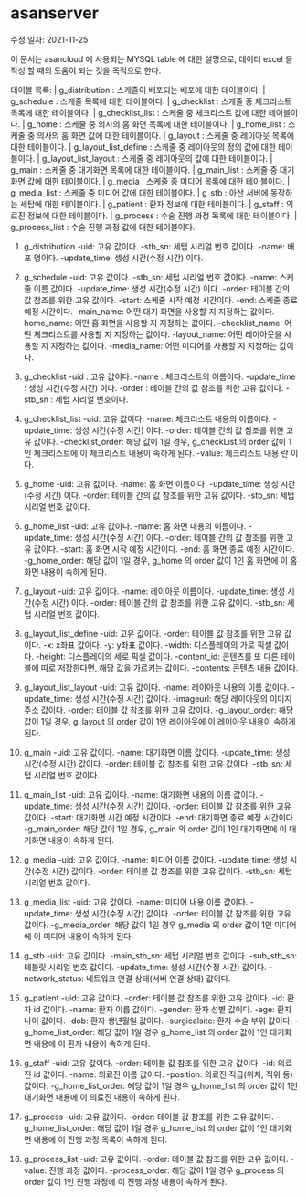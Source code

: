 # asanserver

수정 일자: 2021-11-25

이 문서는 asancloud 에 사용되는 MYSQL table 에 대한 설명으로, 데이터 excel 을 작성 할 때의 도움이 되는 것을 목적으로 한다.

테이블 목록:
| g_distribution : 스케줄이 배포되는 배포에 대한 테이블이다.
| g_schedule : 스케줄 목록에 대한 테이블이다.
| g_checklist : 스케줄 중 체크리스트 목록에 대한 테이블이다.
| g_checklist_list : 스케줄 중 체크리스트 값에 대한 테이블이다.
| g_home : 스케줄 중 의사의 홈 화면 목록에 대한 테이블이다.
| g_home_list : 스케줄 중 의사의 홈 화면 값에 대한 테이블이다.
| g_layout : 스케줄 중 레이아웃 목록에 대한 테이블이다.
| g_layout_list_define : 스케줄 중 레이아웃의 정의 값에 대한 테이블이다.
| g_layout_list_layout : 스케줄 중 레이아웃의 값에 대한 테이블이다.
| g_main : 스케줄 중 대기화면 목록에 대한 테이블이다.
| g_main_list : 스케줄 중 대기화면 값에 대한 테이블이다.
| g_media : 스케줄 중 미디어 목록에 대한 테이블이다.
| g_media_list : 스케줄 중 미디어 값에 대한 테이블이다.
| g_stb : 아산 서버에 동작하는 세탑에 대한 테이블이다.
| g_patient : 환자 정보에 대한 테이블이다.
| g_staff : 의료진 정보에 대한 테이블이다.
| g_process : 수술 진행 과정 목록에 대한 테이블이다.
| g_process_list : 수술 진행 과정 값에 대한 테이블이다.

1. g_distribution
-uid: 고유 값이다.
-stb_sn: 세텁 시리얼 번호 값이다.
-name: 배포 명이다.
-update_time: 셍성 시간(수정 시간) 이다.

2. g_schedule
-uid: 고유 값이다.
-stb_sn: 세텁 시리얼 번호 값이다.
-name: 스케줄 이름 값이다.
-update_time: 생성 시간(수정 시간) 이다.
-order: 테이블 간의 값 참조를 위한 고유 값이다.
-start: 스케줄 시작 예정 시간이다.
-end: 스케줄 종료 예정 시간이다.
-main_name: 어떤 대기 화면을 사용할 지 지정하는 값이다.
-home_name: 어떤 홈 화면을 사용할 지 지정하는 값이다.
-checklist_name: 어떤 체크리스트를 사용할 지 지정하는 값이다.
-layout_name: 어떤 레이아웃을 사용할 지 지정하는 값이다.
-media_name: 어떤 미디어를 사용할 지 지정하는 값이다.

3. g_checklist
-uid : 고유 값이다.
-name : 체크리스트의 이름이다.
-update_time : 생성 시간(수정 시간) 이다.
-order : 테이블 간의 값 참조를 위한 고유 값이다.
-stb_sn : 세텁 시리얼 번호이다.

4. g_checklist_list
-uid: 고유 값이다.
-name: 체크리스트 내용의 이름이다.
-update_time: 생성 시간(수정 시간) 이다.
-order: 테이블 간의 값 참조를 위한 고유 값이다.
-checklist_order: 해당 값이 1일 경우, g_checkList 의 order 값이 1인 체크리스트에 이 체크리스트 내용이 속하게 된다.
-value: 체크리스트 내용 란 이다.

5. g_home
-uid: 고유 값이다.
-name: 홈 화면 이름이다.
-update_time: 생성 시간(수정 시간) 이다.
-order: 테이블 간의 값 참조를 위한 고유 값이다.
-stb_sn: 세텁 시리얼 번호 값이다.

6. g_home_list
-uid: 고유 값이다.
-name: 홈 화면 내용의 이름이다.
-update_time: 생성 시간(수정 시간) 이다.
-order: 테이블 간의 값 참조를 위한 고유 값이다.
-start: 홈 화면 시작 예정 시간이다.
-end: 홈 화면 종료 예정 시간이다.
-g_home_order: 해당 값이 1일 경우, g_home 의 order 값이  1인 홈 화면에 이 홈 화면 내용이 속하게 된다.
 
7. g_layout
-uid: 고유 값이다.
-name: 레이아웃 이름이다.
-update_time: 생성 시간(수정 시간) 이다.
-order: 테이블 간의 값 참조를 위한 고유 값이다.
-stb_sn: 세텁 시리얼 번호 값이다.

8. g_layout_list_define
-uid: 고유 값이다.
-order: 테이블 값 참조를 위한 고유 값이다.
-x: x좌표 값이다.
-y: y좌표 값이다.
-width: 디스플레이의 가로 픽셀 값이다.
-height: 디스플레이의 세로 픽셀 값이다.
-content_id: 콘텐츠를 또 다른 테이블에 따로 저장한다면, 해당 값을 가르키는 값이다.
-contents: 콘텐츠 내용 값이다.

9. g_layout_list_layout
-uid: 고유 값이다.
-name: 레이아웃 내용의 이름 값이다.
-update_time: 생성 시간(수정 시간) 값이다.
-imageurl: 해당 레이아웃의 이미지 주소 값이다.
-order: 테이블 값 참조를 위한 고유 값이다.
-g_layout_order: 해당 값이 1일 경우, g_layout 의 order 값이 1인 레이아웃에 이 레이아웃 내용이 속하게 된다.

10. g_main
-uid: 고유 값이다.
-name: 대기화면 이름 값이다.
-update_time: 생성 시간(수정 시간) 값이다.
-order: 테이블 값 참조를 위한 고유 값이다.
-stb_sn: 세텁 시리얼 번호 값이다.

11. g_main_list
-uid: 고유 값이다.
-name: 대기화면 내용의 이름 값이다.
-update_time: 생성 시간(수정 시간) 값이다.
-order: 테이블 값 참조를 위한 고유 값이다.
-start: 대기화면 시간 예정 시간이다.
-end: 대기화면 종료 예정 시간이다.
-g_main_order: 해당 값이 1일 경우, g_main 의 order 값이 1인 대기화면에 이 대기화면 내용이 속하게 된다.

12. g_media
-uid: 고유 값이다.
-name: 미디어 이름 값이다.
-update_time: 생성 시간(수정 시간)  값이다.
-order: 테이블 값 참조를 위한 고유 값이다.
-stb_sn: 세텁 시리얼 번호 값이다.

13. g_media_list
-uid: 고유 값이다.
-name: 미디어 내용 이름 값이다.
-update_time: 생성 시간(수정 시간) 값이다.
-order: 테이블 값 참조를 위한 고유 값이다.
-g_media_order: 해당 값이 1일 경우 g_media 의 order 값이 1인 미디어에 이 미디어 내용이 속하게 된다.

14. g_stb
-uid: 고유 값이다.
-main_stb_sn: 세텁 시리얼 번호 값이다.
-sub_stb_sn: 테블릿 시리얼 번호 값이다.
-update_time: 생성 시간(수정 시간) 값이다.
-network_status: 네트워크 연결 상태(서버 연결 상태) 값이다.

15. g_patient
-uid: 고유 값이다.
-order: 테이블 값 참조를 위한 고유 값이다.
-id: 환자 id 값이다.
-name: 환자 이름 값이다.
-gender: 환자 성별 값이다.
-age: 환자 나이 값이다.
-dob: 환자 생년월일 값이다.
-surgicalsite: 환자 수술 부위 값이다.
-g_home_list_order: 해당 값이 1일 경우 g_home_list 의 order 값이 1인 대기화면 내용에 이 환자 내용이 속하게 된다.

16. g_staff
-uid: 고유 값이다.
-order: 테이블 값 참조를 위한 고유 값이다.
-id: 의료진 id 값이다.
-name: 의료진 이름 값이다.
-position: 의료진 직급(위치, 직위 등) 값이다.
-g_home_list_order: 해당 값이 1일 경우 g_home_list 의 order 값이 1인 대기화면 내용에 이 의료진 내용이 속하게 된다.

17. g_process
-uid: 고유 값이다.
-order: 테이블 값 참조를 위한 고유 값이다.
-g_home_list_order: 해당 값이 1일 경우 g_home_list 의 order 값이 1인 대기화면 내용에 이 진행 과정 목록이 속하게 된다.

18. g_process_list
-uid: 고유 값이다.
-order: 테이블 값 참조를 위한 고유 값이다.
-value: 진행 과정 값이다.
-process_order: 해당 값이 1일 경우 g_process 의 order 값이 1인 진행 과정에 이 진행 과정 내용이 속하게 된다.
